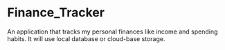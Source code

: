 # Finance_Tracker
An application that tracks my personal finances like income and spending habits. It will use local database or cloud-base storage.
